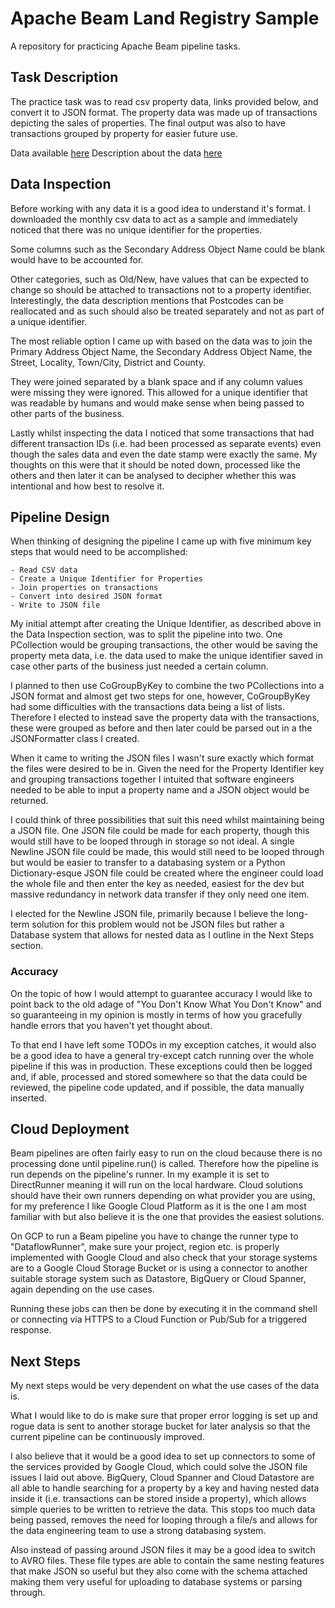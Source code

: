 # Apache Beam Land Registry Sample

A repository for practicing Apache Beam pipeline tasks.


## Task Description

The practice task was to read csv property data, links provided below, and convert it to JSON format.
The property data was made up of transactions depicting the sales of properties.
The final output was also to have transactions grouped by property for easier future use.

Data available [here](https://www.gov.uk/government/statistical-data-sets/price-paid-data-downloads)
Description about the data [here](https://www.gov.uk/guidance/about-the-price-paid-data#download-options)


## Data Inspection

Before working with any data it is a good idea to understand it's format. I downloaded the monthly csv data
to act as a sample and immediately noticed that there was no unique identifier for the properties.

Some columns such as the Secondary Address Object Name could be blank would have to be accounted for.

Other categories, such as Old/New, have values that can be expected to change so should be attached to transactions not to a property identifier. Interestingly, the data description mentions that Postcodes can be reallocated and as such should also be treated separately and not as part of a unique identifier.

The most reliable option I came up with based on the data was to join the Primary Address Object Name, the Secondary Address Object Name, the Street, Locality, Town/City, District and County.

They were joined separated by a blank space and if any column values were missing they were ignored. This allowed for a unique identifier that was readable by humans and would make sense when being passed to other parts of the business.

Lastly whilst inspecting the data I noticed that some transactions that had different transaction IDs (i.e. had been processed as separate events) even though the sales data and even the date stamp were exactly the same. My thoughts on this were that it should be noted down, processed like the others and then later it can be analysed to decipher whether this was intentional and how best to resolve it.


## Pipeline Design

When thinking of designing the pipeline I came up with five minimum key steps that would need to be accomplished:

    - Read CSV data
    - Create a Unique Identifier for Properties
    - Join properties on transactions
    - Convert into desired JSON format
    - Write to JSON file

My initial attempt after creating the Unique Identifier, as described above in the Data Inspection section, was to split the pipeline into two. One PCollection would be grouping transactions, the other would be saving the property meta data, i.e. the data used to make the unique identifier saved in case other parts of the business just needed a certain column.

I planned to then use CoGroupByKey to combine the two PCollections into a JSON format and almost get two steps for one, however, CoGroupByKey had some difficulties with the transactions data being a list of lists. Therefore I elected to instead save the property data with the transactions, these were grouped as before and then later could be parsed out in a the JSONFormatter class I created.

When it came to writing the JSON files I wasn't sure exactly which format the files were desired to be in. Given the need for the Property Identifier key and grouping transactions together I intuited that software engineers needed to be able to input a property name and a JSON object would be returned.

I could think of three possibilities that suit this need whilst maintaining being a JSON file. One JSON file could be made for each property, though this would still have to be looped through in storage so not ideal. A single Newline JSON file could be made, this would still need to be looped through but would be easier to transfer to a databasing system or a Python Dictionary-esque JSON file could be created where the engineer could load the whole file and then enter the key as needed, easiest for the dev but massive redundancy in network data transfer if they only need one item.

I elected for the Newline JSON file, primarily because I believe the long-term solution for this problem would not be JSON files but rather a Database system that allows for nested data as I outline in the Next Steps section.


### Accuracy

On the topic of how I would attempt to guarantee accuracy I would like to point back to the old adage of "You Don't Know What You Don't Know" and so guaranteeing in my opinion is mostly in terms of how you gracefully handle errors that you haven't yet thought about.

To that end I have left some TODOs in my exception catches, it would also be a good idea to have a general try-except catch running over the whole pipeline if this was in production. These exceptions could then be logged and, if able, processed and stored somewhere so that the data could be reviewed, the pipeline code updated, and if possible, the data manually inserted.


## Cloud Deployment

Beam pipelines are often fairly easy to run on the cloud because there is no processing done until pipeline.run() is called. Therefore how the pipeline is run depends on the pipeline's runner. In my example it is set to DirectRunner meaning it will run on the local hardware. Cloud solutions should have their own runners depending on what provider you are using, for my preference I like Google Cloud Platform as it is the one I am most familiar with but also believe it is the one that provides the easiest solutions.

On GCP to run a Beam pipeline you have to change the runner type to "DataflowRunner", make sure your project, region etc. is properly implemented with Google Cloud and also check that your storage systems are to a Google Cloud Storage Bucket or is using a connector to another suitable storage system such as Datastore, BigQuery or Cloud Spanner, again depending on the use cases.

Running these jobs can then be done by executing it in the command shell or connecting via HTTPS to a Cloud Function or Pub/Sub for a triggered response.


## Next Steps

My next steps would be very dependent on what the use cases of the data is. 

What I would like to do is make sure that proper error logging is set up and rogue data is sent to another storage bucket for later analysis so that the current pipeline can be continuously improved.

I also believe that it would be a good idea to set up connectors to some of the services provided by Google Cloud, which could solve the JSON file issues I laid out above. BigQuery, Cloud Spanner and Cloud Datastore are all able to handle searching for a property by a key and having nested data inside it (i.e. transactions can be stored inside a property), which allows simple queries to be written to retrieve the data. This stops too much data being passed, removes the need for looping through a file/s and allows for the data engineering team to use a strong databasing system.

Also instead of passing around JSON files it may be a good idea to switch to AVRO files. These file types are able to contain the same nesting features that make JSON so useful but they also come with the schema attached making them very useful for uploading to database systems or parsing through.
